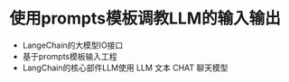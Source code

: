 # 使用prompts模板调教LLM的输入输出
- LangeChain的大模型IO接口
- 基于prompts模板输入工程
- LangChain的核心部件LLM使用  LLM 文本  CHAT 聊天模型